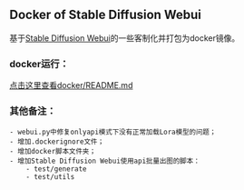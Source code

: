 ## Docker of Stable Diffusion Webui
基于[Stable Diffusion Webui](https://github.com/AUTOMATIC1111/stable-diffusion-webui)的一些客制化并打包为docker镜像。

### docker运行：
[点击这里查看docker/README.md](docker/README.md)

### 其他备注：
    - webui.py中修复onlyapi模式下没有正常加载Lora模型的问题；
    - 增加.dockerignore文件；
    - 增加docker脚本文件夹；
    - 增加Stable Diffusion Webui使用api批量出图的脚本：
        - test/generate
        - test/utils
